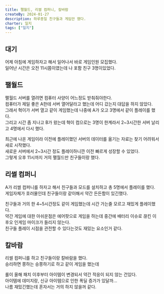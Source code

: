 ```yaml
---
title: 팰월드, 리썰 컴퍼니, 칼바람
createBy: 2024-01-27
description: 하루종일 친구들과 게임만 했다.
charter: 일지
tags: ["일지"]
---
```


## 대기

어제 아침에 게임하자고 해서 일어나서 바로 게임인원 모집했다.  
일어난 시간은 오전 11시쯤이였는데 나 포함 친구 3명이있었다.

## 팰월드

팰월드 서버를 열려면 컴퓨터 사양이 어느정도 받춰줘야한다.  
컴퓨터가 제일 좋은 A한테 서버 열어달라고 했는데 어디 갔는지 대답을 하지 않았다.  
그래서 혁이가 서버 열고 같이 게임했는데 나중에 A가 오고 3명에서 같이 플레이를 했다.  
그리고 시간 좀 지나고 B가 왔는데 혁이 컴으로는 3명이 한계라서 2~3시간한 서버 날리고 4명에서 다시 했다.

최근에 나온 게임이라 이전에 플레이했던 서버의 데이터를 옮기는 자료는 찾기 어려워서 새로 시작했다.  
새로운 서버에서 2~3시간 정도 플레이하니깐 이전 빠르게 성장할 수 있었다.  
그렇게 오후 11시까지 거의 팰월드만 친구들이랑 했다.

## 리썰 컴퍼니

A가 리썰 컴퍼니를 하자고 해서 친구들과 모드를 설치하고 총 5명에서 플레이를 했다.  
게임자체가 호러물인데 친구들이랑 같이해서 약간 든든함이 있긴했다.

친구들과 거의 한 4~5시간정도 같이 게임했는데 시간 가는줄 모르고 재밌게 플레이했다.  
약간 게임에 대한 아쉬운점은 에어팟으로 게임을 하는데 중간에 배터리 이슈로 끊킨 이후오 인게임 마이크가 들리지 않는다.  
친구들 플레이 시점을 관전할 수 있다는것도 재밌는 요소인거 같다.

## 칼바람

리썰 컴퍼니를 하고 친구들이랑 칼바람을 했다.  
승리하면 쫑하는 승쫑하기로 하고 같이 게임을 했는데

롤이 올해 패치 이후부터 아이템이 변경되서 약간 적응이 되지 않는 건있다.  
아이템에 데미지랑, 신규 아이템으로 인한 폭딜 증가가 있달까...  
나름 재밌긴했는데 혼자서는 거의 하지 않을꺼 같다.
